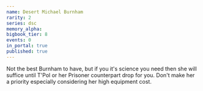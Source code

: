 ```yaml
---
name: Desert Michael Burnham
rarity: 2
series: dsc
memory_alpha:
bigbook_tier: 8
events: 0
in_portal: true
published: true
---
```


Not the best Burnham to have, but if you it's science you need then she will suffice until T'Pol or her Prisoner counterpart drop for you. Don't make her a priority especially considering her high equipment cost.
